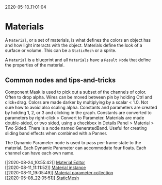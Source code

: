 2020-05-10_11:01:04

# Materials

A `Material`, or a set of materials, is what defines the colors an object has and how light interacts with the object.
Materials define the look of a surface or volume.
This can be a `StaticMesh` or a sprite.

A `Material` is a blueprint and all `Materials` have a `Result Node` that define the properties of the material.

## Common nodes and tips-and-tricks

Component Mask is used to pick out a subset of the channels of color. Often to drop alpha.
Wires can be moved between pin by holding Ctrl and click+drag.
Colors are made darker by multiplying by a scalar < 1.0. Not sure how to avoid also scaling alpha.
Constants and parameters are created by holding 1, 2, or 3 and clicking in the graph.
Constants are converted to parameters by right-click > Convert to Parameter.
Materials are made double-sided, or two sided, using a checkbox in Details Panel > Material > Two Sided.
There is a node named GeneratedBand. Useful for creating sliding band effects when combined with a Panner.

The Dynamic Parameter node is used to pass per-frame state to the material.
Each Dynamic Parameter can accommodate four floats.
Each channel can have each own name.

[[2020-08-24_10:55:42]] [Material Editor](./Material%20Editor.md)  
[[2020-08-11_11:11:52]] [Material instance](./Material%20instance.md)  
[[2020-08-11_19:05:49]] [Material parameter collection](./Material%20parameter%20collection.md)  
[[2020-05-08_22:05:51]] [StaticMesh](./StaticMesh.md)  
